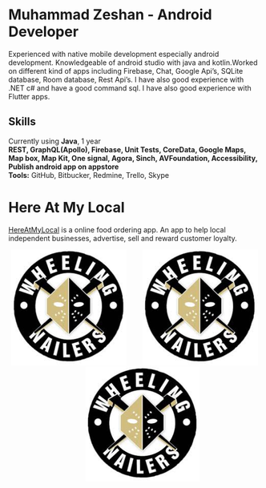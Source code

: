 # Muhammad Zeshan - Android Developer

<div class="entry">
    <p>Experienced with native mobile development especially android development. Knowledgeable of android studio with java and kotlin.Worked on different kind of apps including Firebase, Chat, Google Api’s, SQLite database, Room database, Rest Api’s. I have also good experience with .NET c# and have a good command sql. I have also good experience with Flutter apps.<br>


<h2 id="skills">Skills</h2>
<p>Currently using <strong>Java</strong>, 1 year<br>
<strong>REST, GraphQL(Apollo), Firebase, Unit Tests, CoreData, Google Maps, Map box, Map Kit, One signal, Agora, Sinch, AVFoundation, Accessibility, Publish android app on appstore</strong><br>
<strong>Tools:</strong> GitHub, Bitbucker, Redmine, Trello, Skype </p>
  </div>
  
  # Here At My Local
[HereAtMyLocal](https://play.google.com/store/apps/details?id=com.tech.hereatproject&hl=en) is a online food ordering app. An app to help local independent businesses, advertise, sell and reward customer loyalty.

<!-- <img src="images/darkroom/HelloDoc1.png" width="250" align="center" title="Darkroom GIF">&nbsp;&nbsp;&nbsp;&nbsp;&nbsp;&nbsp;&nbsp;&nbsp;&nbsp;&nbsp;<img src="images/darkroom/HelloDoc1.png" width="250" align="center" title="Darkroom GIF">&nbsp;&nbsp;&nbsp;&nbsp;&nbsp;&nbsp;&nbsp;&nbsp;&nbsp;&nbsp;<img src="images/darkroom/HelloDoc1.png" width="250" align="center" title="Darkroom GIF"><br><br> -->

<p align="center">
<img src="images.jpg" width="230"  title="HelloDoctor">&nbsp;&nbsp;&nbsp;&nbsp;&nbsp;&nbsp;&nbsp;&nbsp;<img src="images.jpg" width="230" title="HelloDoctor">&nbsp;&nbsp;&nbsp;&nbsp;&nbsp;&nbsp;&nbsp;&nbsp;<img src="images.jpg" width="228" title="HelloDoctor">
</p>
